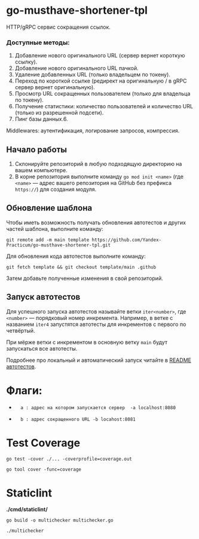# go-musthave-shortener-tpl

HTTP/gRPC сервис сокращения ссылок.  
### Доступные методы:
1. Добавление нового оригинального URL (сервер вернет короткую ссылку).
2. Добавление нового оригинального URL пачкой.
3. Удаление добавленных URL (только владельцем по токену).
4. Переход по короткой ссылке (редирект на оригинальную / в gRPC сервер вернет оригинальную).
5. Просмотр URL сокращенных пользователем (только для владельца по токену).
6. Получение статистики: количество пользователей и количество URL (только из разрешенной подсети).
7. Пинг базы данных.6. 

Middlewares: аутентификация, логирование запросов, компрессия.  


## Начало работы

1. Склонируйте репозиторий в любую подходящую директорию на вашем компьютере.
2. В корне репозитория выполните команду `go mod init <name>` (где `<name>` — адрес вашего репозитория на GitHub без префикса `https://`) для создания модуля.

## Обновление шаблона

Чтобы иметь возможность получать обновления автотестов и других частей шаблона, выполните команду:

```
git remote add -m main template https://github.com/Yandex-Practicum/go-musthave-shortener-tpl.git
```

Для обновления кода автотестов выполните команду:

```
git fetch template && git checkout template/main .github
```

Затем добавьте полученные изменения в свой репозиторий.

## Запуск автотестов

Для успешного запуска автотестов называйте ветки `iter<number>`, где `<number>` — порядковый номер инкремента. Например, в ветке с названием `iter4` запустятся автотесты для инкрементов с первого по четвёртый.

При мёрже ветки с инкрементом в основную ветку `main` будут запускаться все автотесты.

Подробнее про локальный и автоматический запуск читайте в [README автотестов](https://github.com/Yandex-Practicum/go-autotests).

# **Флаги:**
*       a : адрес на котором запускается сервер  -a localhost:8080
*       b : адрес сокращенного URL -b locahost:8081

# **Test Coverage**

```shell
go test -cover ./... -coverprofile=coverage.out
```

```shell
go tool cover -func=coverage
```


# **Staticlint**  

**./cmd/staticlint/**
```shell
go build -o multichecker multichecker.go
```

```shell
./multichecker
```
